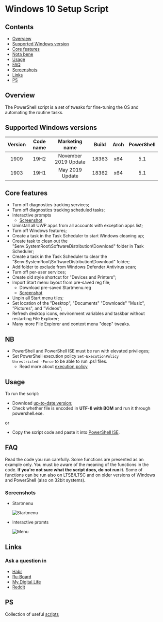 Windows 10 Setup Script
========================================================

## Contents
- [Overview](#overview)
- [Supported Windows version](#supported-windows-version)
- [Core features](#core-features)
- [Nota bene](#NB)
- [Usage](#usage)
- [FAQ](#faq)
- [Screenshots](#screenshots)
- [Links](#links)
- [PS](#ps)
  
## Overview
The PowerShell script is a set of tweaks for fine-tuning the OS and automating the routine tasks.

## Supported Windows versions
|Version|Code name|   Marketing name   |Build|Arch|PowerShell|
|:-----:|:-------:|:------------------:|:---:|:--:|:--------:|
| 1909  |  19H2   |November 2019 Update|18363| x64|   5.1    |
| 1903  |  19H1   |   May 2019 Update  |18362| x64|   5.1    |

## Core features
- Turn off diagnostics tracking services;
- Turn off diagnostics tracking scheduled tasks;
- Interactive prompts
  - [Screenshot](#screenshots)
- Uninstall all UWP apps from all accounts with exception apps list;
- Turn off Windows features;
- Create a task in the Task Scheduler to start Windows cleaning up;
- Create task to clean out the "$env:SystemRoot\SoftwareDistribution\Download" folder in Task Scheduler;
- Create a task in the Task Scheduler to clear the "$env:SystemRoot\SoftwareDistribution\Download" folder;
- Add folder to exclude from Windows Defender Antivirus scan;
- Turn off per-user services;
- Create old style shortcut for "Devices and Printers";
- Import Start menu layout from pre-saved reg file;
  - Download pre-saved Startmenu.reg
  - [Screenshot](#screenshots)
- Unpin all Start menu tiles;
- Set location of the "Desktop", "Documents" "Downloads" "Music", "Pictures", and "Videos";
- Refresh desktop icons, environment variables and taskbar without restarting File Explorer;
- Many more File Explorer and context menu "deep" tweaks.

## NB
- PowerShell and PowerShell ISE must be run with elevated privileges;
- Set PowerShell execution policy <code>Set-ExecutionPolicy Unrestricted -Force</code> to be able to run .ps1 files.
  - Read more about [execution policy](https://docs.microsoft.com/en-us/powershell/module/microsoft.powershell.core/about/about_execution_policies) 
  
## Usage
To run the script:
- Download [up-to-date version](https://github.com/farag2/Setup-Windows-10/releases);
- Check whether file is encoded in **UTF-8 with BOM** and run it through powershell.exe.

or

- Copy the script code and paste it into [PowerShell ISE](https://docs.microsoft.com/en-us/powershell/scripting/components/ise/windows-powershell-integrated-scripting-environment--ise-).

## FAQ
Read the code you run carefully. Some functions are presented as an example only. You must be aware of the meaning of the functions in the code. **If you're not sure what the script does, do not run it.**
Some of functions can be run also on LTSB/LTSC and on older versions of Windows and PowerShell (also on 32bit systems).

### Screenshots
- Startmenu

  ![Startmenu](https://github.com/farag2/Windows-10-Setup-Script/blob/master/Screenshots/Startmenu.png)

- Interactive promts

  ![Menu](https://github.com/farag2/Windows-10-Setup-Script/blob/master/Screenshots/read-host.png)


## Links
### Ask a question in
 - [Habr](https://habr.com/en/post/465365/)
 - [Ru-Board](http://forum.ru-board.com/topic.cgi?forum=62&topic=30617#15)
 - [My Digital Life](https://forums.mydigitallife.net/threads/powershell-script-setup-windows-10.80139/)
 - [Reddit](https://www.reddit.com/r/Windows10/comments/ctg8jw/powershell_script_setup_windows_10/)

## PS
Collection of useful [scripts](https://gist.github.com/farag2)

